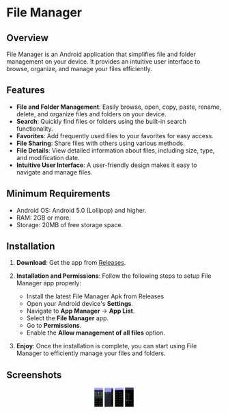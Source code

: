 # File Manager

## Overview

File Manager is an Android application that simplifies file and folder management on your device. It provides an intuitive user interface to browse, organize, and manage your files efficiently.

## Features

- **File and Folder Management**: Easily browse, open, copy, paste, rename, delete, and organize files and folders on your device.
- **Search**: Quickly find files or folders using the built-in search functionality.
- **Favorites**: Add frequently used files to your favorites for easy access.
- **File Sharing**: Share files with others using various methods.
- **File Details**: View detailed information about files, including size, type, and modification date.
- **Intuitive User Interface**: A user-friendly design makes it easy to navigate and manage files.

## Minimum Requirements

- Android OS: Android 5.0 (Lollipop) and higher.
- RAM: 2GB or more.
- Storage: 20MB of free storage space.

## Installation

1. **Download**: Get the app from [Releases](https://github.com/Ho9pe/File_Manager/releases).

2. **Installation and Permissions**: Follow the following steps to setup File Manager app properly: 

   - Install the latest File Manager Apk from Releases
   - Open your Android device's **Settings**.
   - Navigate to **App Manager** -> **App List**.
   - Select the **File Manager** app.
   - Go to **Permissions**.
   - Enable the **Allow management of all files** option.

4. **Enjoy**: Once the installation is complete, you can start using File Manager to efficiently manage your files and folders.

## Screenshots

<p align="center"> 
   <img width="20vh" height="auto" alt="Interface" src="https://github.com/Ho9pe/File_Manager/blob/main/FileManager/Screenshots/1.jpg">
   <img width="20vh" height="auto" alt="Interface" src="https://github.com/Ho9pe/File_Manager/blob/main/FileManager/Screenshots/2.jpg">
   <img width="20vh" height="auto" alt="Interface" src="https://github.com/Ho9pe/File_Manager/blob/main/FileManager/Screenshots/3.jpg">
   <img width="20vh" height="auto" alt="Interface" src="https://github.com/Ho9pe/File_Manager/blob/main/FileManager/Screenshots/4.jpg">
</p>

